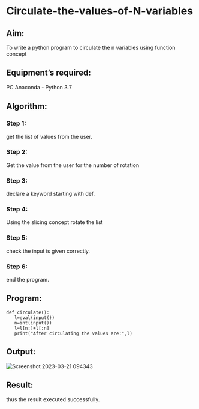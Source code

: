 # Circulate-the-values-of-N-variables
## Aim:
To write a python program to circulate the n variables using function concept
## Equipment’s required:
PC
Anaconda - Python 3.7
## Algorithm: 
### Step 1: 
get the list of values from the user.
### Step 2: 
Get the value from the user for the number of rotation
### Step 3: 
declare a keyword starting with def.
### Step 4: 
Using the slicing concept rotate the list

### Step 5: 
check the input is given correctly.
### Step 6: 
end the program.
## Program:
```
def circulate():
   l=eval(input())
   n=int(input())
   l=l[n:]+l[:n]
   print("After circulating the values are:",l)
```

## Output:


![Screenshot 2023-03-21 094343](https://user-images.githubusercontent.com/121932143/226515863-41acd091-e123-42c2-9aee-0276a998b7d9.png)

## Result:
   thus the result executed successfully.
